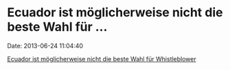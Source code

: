 Ecuador ist möglicherweise nicht die beste Wahl für \...
========================================================

Date: 2013-06-24 11:04:40

[Ecuador ist möglicherweise nicht die beste Wahl für
Whistleblower](http://www.hrw.org/news/2013/06/17/ecuador-end-assault-free-speech)
